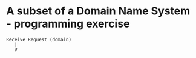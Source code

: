# A subset of a **Domain Name System** - programming exercise 

```
Receive Request (domain) 
   |
   V

```
